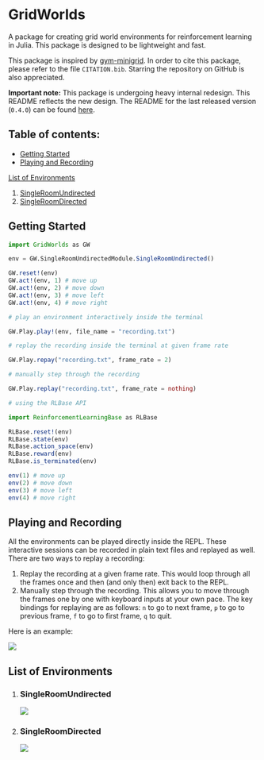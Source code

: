 # GridWorlds

A package for creating grid world environments for reinforcement learning in Julia. This package is designed to be lightweight and fast.

This package is inspired by [gym-minigrid](https://github.com/maximecb/gym-minigrid). In order to cite this package, please refer to the file `CITATION.bib`. Starring the repository on GitHub is also appreciated.

**Important note:** This package is undergoing heavy internal redesign. This README reflects the new design. The README for the last released version (`0.4.0`) can be found [here](https://github.com/JuliaReinforcementLearning/GridWorlds.jl/tree/c0e86bb6c33819f0e4a4cefe0284d985d0474ed3).

## Table of contents:

* [Getting Started](#getting-started)
* [Playing and Recording](#playing-and-recording)

[List of Environments](#list-of-environments)
1. [SingleRoomUndirected](#singleroomundirected)
1. [SingleRoomDirected](#singleroomdirected)

## Getting Started

```julia
import GridWorlds as GW

env = GW.SingleRoomUndirectedModule.SingleRoomUndirected()

GW.reset!(env)
GW.act!(env, 1) # move up
GW.act!(env, 2) # move down
GW.act!(env, 3) # move left
GW.act!(env, 4) # move right

# play an environment interactively inside the terminal

GW.Play.play!(env, file_name = "recording.txt")

# replay the recording inside the terminal at given frame rate

GW.Play.repay("recording.txt", frame_rate = 2)

# manually step through the recording

GW.Play.replay("recording.txt", frame_rate = nothing)

# using the RLBase API

import ReinforcementLearningBase as RLBase

RLBase.reset!(env)
RLBase.state(env)
RLBase.action_space(env)
RLBase.reward(env)
RLBase.is_terminated(env)

env(1) # move up
env(2) # move down
env(3) # move left
env(4) # move right
```

## Playing and Recording

All the environments can be played directly inside the REPL. These interactive sessions can be recorded in plain text files and replayed as well. There are two ways to replay a recording:
1. Replay the recording at a given frame rate. This would loop through all the frames once and then (and only then) exit back to the REPL.
1. Manually step through the recording. This allows you to move through the frames one by one with keyboard inputs at your own pace. The key bindings for replaying are as follows: `n` to go to next frame, `p` to go to previous frame, `f` to go to first frame, `q` to quit.

Here is an example:

<img src="https://user-images.githubusercontent.com/32610387/124133299-52476d00-da9f-11eb-9127-b5e24fd7cc52.gif">

## List of Environments

1. ### SingleRoomUndirected

    <img src="https://user-images.githubusercontent.com/32610387/124130483-748bbb80-da9c-11eb-8ff7-a0fa3c2a7b88.gif">

1. ### SingleRoomDirected

    <img src="https://user-images.githubusercontent.com/32610387/124130952-efed6d00-da9c-11eb-84fa-0caf856a2580.gif">
